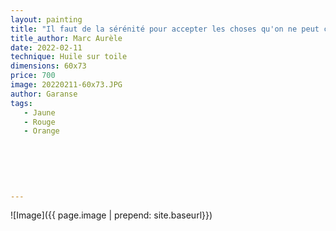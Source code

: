 ```yaml
---
layout: painting
title: "Il faut de la sérénité pour accepter les choses qu'on ne peut changer, du courage pour changer les choses qu'on peut changer, et de la sagesse pour distinguer l'un de l'autre."    
title_author: Marc Aurèle   
date: 2022-02-11
technique: Huile sur toile
dimensions: 60x73
price: 700
image: 20220211-60x73.JPG
author: Garanse
tags:
   - Jaune
   - Rouge
   - Orange
  
  
  
  
  
  
---
```

![Image]({{ page.image | prepend: site.baseurl}})

